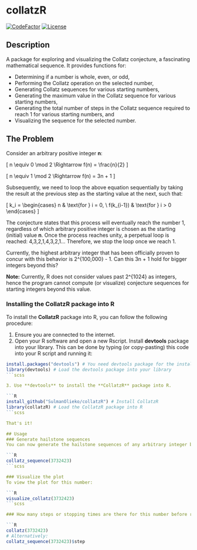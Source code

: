 # collatzR
[![CodeFactor](https://www.codefactor.io/repository/github/sulmanolieko/collatzr/badge)](https://www.codefactor.io/repository/github/sulmanolieko/collatzr)
[![License](https://img.shields.io/badge/license-GPL-blue)](https://github.com/sulmanolieko/collatzr)

## Description
A package for exploring and visualizing the Collatz conjecture, a fascinating mathematical sequence. It provides functions for:
- Determining if a number is whole, even, or odd,
- Performing the Collatz operation on the selected number,
- Generating Collatz sequences for various starting numbers,
- Generating the maximum value in the Collatz sequence for various starting numbers,
- Generating the total number of steps in the Collatz sequence required to reach 1 for various starting numbers, and
- Visualizing the sequence for the selected number.

## The Problem
Consider an arbitrary positive integer **n**:

\[
n \equiv 0 \mod 2 \Rightarrow f(n) = \frac{n}{2}
\]

\[
n \equiv 1 \mod 2 \Rightarrow f(n) = 3n + 1
\]

Subsequently, we need to loop the above equation sequentially by taking the result at the previous step as the starting value at the next, such that:

\[
k_i = \begin{cases} n & \text{for } i = 0, \\ f(k_{i-1}) & \text{for } i > 0 \end{cases}
\]

The conjecture states that this process will eventually reach the number 1, regardless of which arbitrary positive integer is chosen as the starting (initial) value **n**. Once the process reaches unity, a perpetual loop is reached: 4,3,2,1,4,3,2,1... Therefore, we stop the loop once we reach 1.

Currently, the highest arbitrary integer that has been officially proven to concur with this behavior is 2^{100,000} - 1. Can this 3n + 1 hold for bigger integers beyond this?

**Note:** Currently, R does not consider values past 2^{1024} as integers, hence the program cannot compute (or visualize) conjecture sequences for starting integers beyond this value.

### Installing the CollatzR package into R
To install the **CollatzR** package into R, you can follow the following procedure:
1. Ensure you are connected to the internet.
2. Open your R software and open a new Rscript. Install **devtools** package into your library. This can be done by typing (or copy-pasting) this code into your R script and running it:

```R
install.packages("devtools") # You need devtools package for the installation of packages from Github
library(devtools) # Load the devtools package into your library
```scss

3. Use **devtools** to install the **CollatzR** package into R.

```R
install_github("SulmanOlieko/collatzR") # Install CollatzR
library(collatzR) # Load the CollatzR package into R
```scss

That's it!

## Usage
### Generate hailstone sequences
You can now generate the hailstone sequences of any arbitrary integer between 1 - 2^1024. To do this, simply type `collatz_sequence()` and input your integer inside the parentheses and run it. For instance, if I want to see the Collatz sequence for 3732423, I would:

```R
collatz_sequence(3732423)
```scss

### Visualize the plot
To view the plot for this number:

```R
visualize_collatz(3732423)
```scss

### How many steps or stopping times are there for this number before reaching 1?

```R
collatz(3732423)
# Alternatively:
collatz_sequence(3732423)$step
